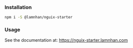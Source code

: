 ### Installation

```sh
npm i -S @lamnhan/nguix-starter
```

### Usage

See the documentation at: <https://nguix-starter.lamnhan.com>